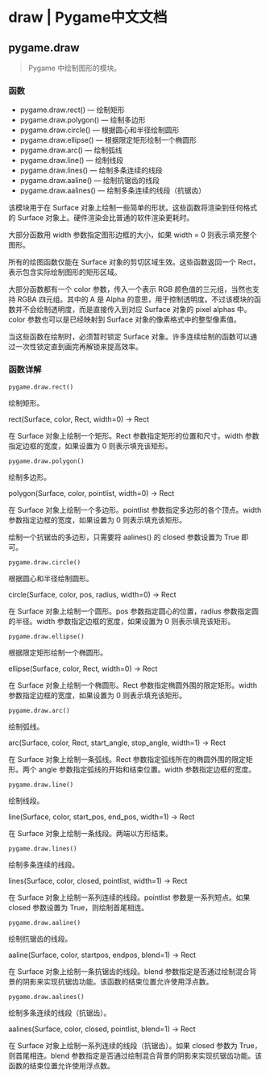 # draw | Pygame中文文档

## pygame.draw

>Pygame 中绘制图形的模块。

### 函数

* pygame.draw.rect()  —  绘制矩形
* pygame.draw.polygon()  —  绘制多边形
* pygame.draw.circle()  —  根据圆心和半径绘制圆形
* pygame.draw.ellipse()  —  根据限定矩形绘制一个椭圆形
* pygame.draw.arc()  —  绘制弧线
* pygame.draw.line()  —  绘制线段
* pygame.draw.lines()  —  绘制多条连续的线段
* pygame.draw.aaline()  —  绘制抗锯齿的线段
* pygame.draw.aalines()  —  绘制多条连续的线段（抗锯齿）

该模块用于在 Surface 对象上绘制一些简单的形状。这些函数将渲染到任何格式的 Surface 对象上。硬件渲染会比普通的软件渲染更耗时。

大部分函数用 width 参数指定图形边框的大小，如果 width = 0 则表示填充整个图形。

所有的绘图函数仅能在 Surface 对象的剪切区域生效。这些函数返回一个 Rect，表示包含实际绘制图形的矩形区域。

大部分函数都有一个 color 参数，传入一个表示 RGB 颜色值的三元组，当然也支持 RGBA 四元组。其中的 A 是 Alpha 的意思，用于控制透明度。不过该模块的函数并不会绘制透明度，而是直接传入到对应 Surface 对象的 pixel alphas 中。color 参数也可以是已经映射到 Surface 对象的像素格式中的整型像素值。

当这些函数在绘制时，必须暂时锁定 Surface 对象。许多连续绘制的函数可以通过一次性锁定直到画完再解锁来提高效率。

### 函数详解

`pygame.draw.rect()`

绘制矩形。

rect(Surface, color, Rect, width=0) -> Rect

在 Surface 对象上绘制一个矩形。Rect 参数指定矩形的位置和尺寸。width 参数指定边框的宽度，如果设置为 0 则表示填充该矩形。

`pygame.draw.polygon()`

绘制多边形。

polygon(Surface, color, pointlist, width=0) -> Rect

在 Surface 对象上绘制一个多边形。pointlist 参数指定多边形的各个顶点。width 参数指定边框的宽度，如果设置为 0 则表示填充该矩形。

绘制一个抗锯齿的多边形，只需要将 aalines() 的 closed 参数设置为 True 即可。

`pygame.draw.circle()`

根据圆心和半径绘制圆形。

circle(Surface, color, pos, radius, width=0) -> Rect

在 Surface 对象上绘制一个圆形。pos 参数指定圆心的位置，radius 参数指定圆的半径。width 参数指定边框的宽度，如果设置为 0 则表示填充该矩形。

`pygame.draw.ellipse()`

根据限定矩形绘制一个椭圆形。

ellipse(Surface, color, Rect, width=0) -> Rect

在 Surface 对象上绘制一个椭圆形。Rect 参数指定椭圆外围的限定矩形。width 参数指定边框的宽度，如果设置为 0 则表示填充该矩形。

`pygame.draw.arc()`

绘制弧线。

arc(Surface, color, Rect, start_angle, stop_angle, width=1) -> Rect

在 Surface 对象上绘制一条弧线。Rect 参数指定弧线所在的椭圆外围的限定矩形。两个 angle 参数指定弧线的开始和结束位置。width 参数指定边框的宽度。

`pygame.draw.line()`

绘制线段。

line(Surface, color, start_pos, end_pos, width=1) -> Rect

在 Surface 对象上绘制一条线段。两端以方形结束。

`pygame.draw.lines()`

绘制多条连续的线段。

lines(Surface, color, closed, pointlist, width=1) -> Rect

在 Surface 对象上绘制一系列连续的线段。pointlist 参数是一系列短点。如果 closed 参数设置为 True，则绘制首尾相连。

`pygame.draw.aaline()`

绘制抗锯齿的线段。

aaline(Surface, color, startpos, endpos, blend=1) -> Rect

在 Surface 对象上绘制一条抗锯齿的线段。blend 参数指定是否通过绘制混合背景的阴影来实现抗锯齿功能。该函数的结束位置允许使用浮点数。

`pygame.draw.aalines()`

绘制多条连续的线段（抗锯齿）。

aalines(Surface, color, closed, pointlist, blend=1) -> Rect

在 Surface 对象上绘制一系列连续的线段（抗锯齿）。如果 closed 参数为 True，则首尾相连。blend 参数指定是否通过绘制混合背景的阴影来实现抗锯齿功能。该函数的结束位置允许使用浮点数。
